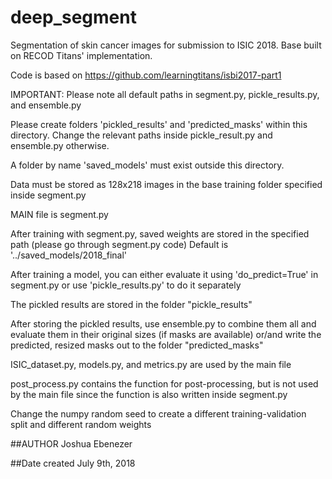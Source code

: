 # deep_segment
Segmentation of skin cancer images for submission to ISIC 2018. Base built on RECOD Titans' implementation.

Code is based on https://github.com/learningtitans/isbi2017-part1

IMPORTANT: Please note all default paths in segment.py, pickle_results.py, and ensemble.py

Please create folders 'pickled_results' and 'predicted_masks' within this directory. Change the relevant paths inside pickle_result.py and ensemble.py otherwise.

A folder by name 'saved_models' must exist outside this directory.

Data must be stored as 128x218 images in the base training folder specified inside segment.py

MAIN file is segment.py

After training with segment.py, saved weights are stored in the specified path (please go through segment.py code) Default is '../saved_models/2018_final'

After training a model, you can either evaluate it using 'do_predict=True' in segment.py or use 'pickle_results.py' to do it separately

The pickled results are stored in the folder "pickle_results"

After storing the pickled results, use ensemble.py to combine them all and evaluate them in their original sizes (if masks are available) or/and write the predicted, resized masks out to the folder "predicted_masks"

ISIC_dataset.py, models.py, and metrics.py are used by the main file

post_process.py contains the function for post-processing, but is not used by the main file since the function is also written inside segment.py

Change the numpy random seed to create a different training-validation split and different random weights

##AUTHOR
Joshua Ebenezer

##Date created
July 9th, 2018
